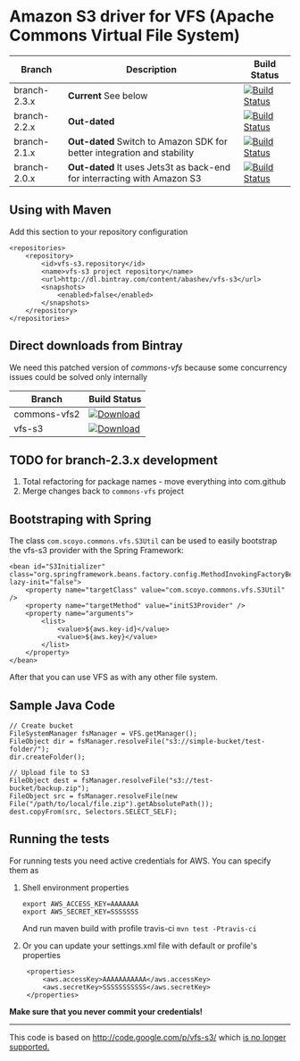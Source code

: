 Amazon S3 driver for VFS (Apache Commons Virtual File System)
=============================================================


Branch | Description | Build Status
------------ | ------------- | ------------
branch-2.3.x | **Current** See below | [![Build Status](https://secure.travis-ci.org/abashev/vfs-s3.png?branch=branch-2.3.x)](http://travis-ci.org/abashev/vfs-s3)
branch-2.2.x | **Out-dated** | [![Build Status](https://secure.travis-ci.org/abashev/vfs-s3.png?branch=branch-2.2.x)](http://travis-ci.org/abashev/vfs-s3)
branch-2.1.x | **Out-dated** Switch to Amazon SDK for better integration and stability | [![Build Status](https://secure.travis-ci.org/abashev/vfs-s3.png?branch=branch-2.1.x)](http://travis-ci.org/abashev/vfs-s3)
branch-2.0.x | **Out-dated** It uses Jets3t as back-end for interracting with Amazon S3 | [![Build Status](https://secure.travis-ci.org/abashev/vfs-s3.png?branch=branch-2.0.x)](http://travis-ci.org/abashev/vfs-s3)

Using with Maven
----------------

Add this section to your repository configuration

    <repositories>
        <repository>
            <id>vfs-s3.repository</id>
            <name>vfs-s3 project repository</name>
            <url>http://dl.bintray.com/content/abashev/vfs-s3</url>
            <snapshots>
                <enabled>false</enabled>
            </snapshots>
        </repository>
    </repositories>


Direct downloads from Bintray
----------------

We need this patched version of _commons-vfs_ because some concurrency issues could be solved only internally

Branch | Build Status 
------------ |  ------------ 
commons-vfs2 | [![Download](https://api.bintray.com/packages/abashev/vfs-s3/commons-vfs2/images/download.svg) ](https://bintray.com/abashev/vfs-s3/commons-vfs2/_latestVersion) 
vfs-s3 | [![Download](https://api.bintray.com/packages/abashev/vfs-s3/vfs-s3/images/download.svg) ](https://bintray.com/abashev/vfs-s3/vfs-s3/_latestVersion)


TODO for branch-2.3.x development
---
1. Total refactoring for package names - move everything into com.github
1. Merge changes back to `commons-vfs` project



Bootstraping with Spring
------------------------

The class `com.scoyo.commons.vfs.S3Util` can be used to easily bootstrap
the vfs-s3 provider with the Spring Framework:

	<bean id="S3Initializer" class="org.springframework.beans.factory.config.MethodInvokingFactoryBean" lazy-init="false">
		<property name="targetClass" value="com.scoyo.commons.vfs.S3Util" />
		<property name="targetMethod" value="initS3Provider" />
		<property name="arguments">
			<list>
				<value>${aws.key-id}</value>
				<value>${aws.key}</value>
			</list>
		</property>
	</bean>

After that you can use VFS as with any other file system.


Sample Java Code
----------------

	// Create bucket
	FileSystemManager fsManager = VFS.getManager();
	FileObject dir = fsManager.resolveFile("s3://simple-bucket/test-folder/");
	dir.createFolder();

	// Upload file to S3
	FileObject dest = fsManager.resolveFile("s3://test-bucket/backup.zip");
	FileObject src = fsManager.resolveFile(new File("/path/to/local/file.zip").getAbsolutePath());
	dest.copyFrom(src, Selectors.SELECT_SELF);


Running the tests
-----------------
For running tests you need active credentials for AWS. You can specify them as

1.  Shell environment properties

        export AWS_ACCESS_KEY=AAAAAAA
        export AWS_SECRET_KEY=SSSSSSS
    And run maven build with profile travis-ci `mvn test -Ptravis-ci`

1. Or you can update your settings.xml file with default or profile's properties

        <properties>
            <aws.accessKey>AAAAAAAAAAA</aws.accessKey>
            <aws.secretKey>SSSSSSSSSSS</aws.secretKey>
        </properties>

**Make sure that you never commit your credentials!**

***

This code is based on <http://code.google.com/p/vfs-s3/> which [is no longer supported.](http://code.google.com/p/vfs-s3/issues/detail?id=4)

